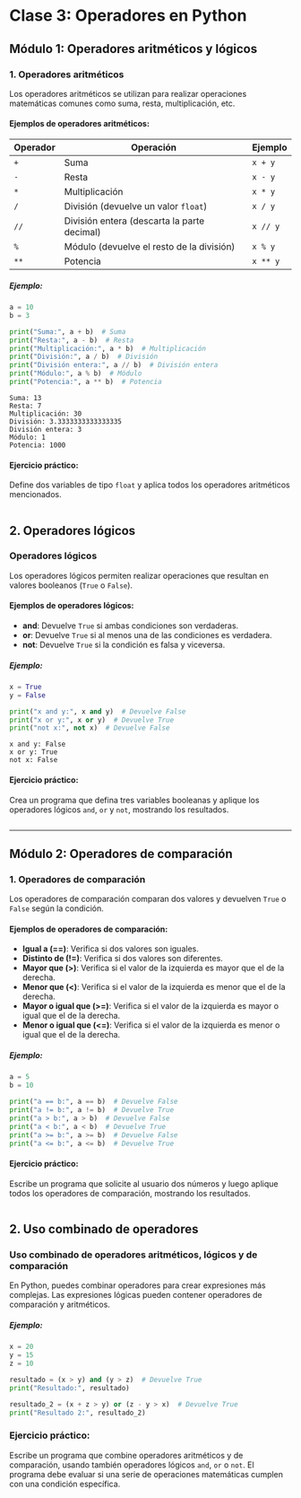 # Clase 3: Operadores en Python

## Módulo 1: Operadores aritméticos y lógicos

### 1. Operadores aritméticos

Los operadores aritméticos se utilizan para realizar operaciones matemáticas comunes como suma, resta, multiplicación, etc.

#### Ejemplos de operadores aritméticos:

| Operador | Operación | Ejemplo |
| -------- | --------- | ------- |
| `+` | Suma | `x + y` |
| `-` | Resta | `x - y` |
| `*` | Multiplicación | `x * y` |
| `/` | División (devuelve un valor `float`) | `x / y` |
| `//` | División entera (descarta la parte decimal) | `x // y` |
| `%` | Módulo (devuelve el resto de la división) | `x % y` |
| `**` | Potencia | `x ** y` |


##### Ejemplo:


```python
a = 10
b = 3

print("Suma:", a + b)  # Suma
print("Resta:", a - b)  # Resta
print("Multiplicación:", a * b)  # Multiplicación
print("División:", a / b)  # División
print("División entera:", a // b)  # División entera
print("Módulo:", a % b)  # Módulo
print("Potencia:", a ** b)  # Potencia
```

    Suma: 13
    Resta: 7
    Multiplicación: 30
    División: 3.3333333333333335
    División entera: 3
    Módulo: 1
    Potencia: 1000


#### Ejercicio práctico:

Define dos variables de tipo `float` y aplica todos los operadores aritméticos mencionados.


```python

```

## 2. Operadores lógicos

### Operadores lógicos

Los operadores lógicos permiten realizar operaciones que resultan en valores booleanos (`True` o `False`).

#### Ejemplos de operadores lógicos:

- **and**: Devuelve `True` si ambas condiciones son verdaderas.
- **or**: Devuelve `True` si al menos una de las condiciones es verdadera.
- **not**: Devuelve `True` si la condición es falsa y viceversa.

##### Ejemplo:


```python
x = True
y = False

print("x and y:", x and y)  # Devuelve False
print("x or y:", x or y)  # Devuelve True
print("not x:", not x)  # Devuelve False
```

    x and y: False
    x or y: True
    not x: False


#### Ejercicio práctico:

Crea un programa que defina tres variables booleanas y aplique los operadores lógicos `and`, `or` y `not`, mostrando los resultados.


```python

```

---

## Módulo 2: Operadores de comparación

### 1. Operadores de comparación

Los operadores de comparación comparan dos valores y devuelven `True` o `False` según la condición.

#### Ejemplos de operadores de comparación:

- **Igual a (==)**: Verifica si dos valores son iguales.
- **Distinto de (!=)**: Verifica si dos valores son diferentes.
- **Mayor que (>)**: Verifica si el valor de la izquierda es mayor que el de la derecha.
- **Menor que (<)**: Verifica si el valor de la izquierda es menor que el de la derecha.
- **Mayor o igual que (>=)**: Verifica si el valor de la izquierda es mayor o igual que el de la derecha.
- **Menor o igual que (<=)**: Verifica si el valor de la izquierda es menor o igual que el de la derecha.

##### Ejemplo:


```python
a = 5
b = 10

print("a == b:", a == b)  # Devuelve False
print("a != b:", a != b)  # Devuelve True
print("a > b:", a > b)  # Devuelve False
print("a < b:", a < b)  # Devuelve True
print("a >= b:", a >= b)  # Devuelve False
print("a <= b:", a <= b)  # Devuelve True
```

#### Ejercicio práctico:

Escribe un programa que solicite al usuario dos números y luego aplique todos los operadores de comparación, mostrando los resultados.


```python

```

## 2. Uso combinado de operadores

### Uso combinado de operadores aritméticos, lógicos y de comparación

En Python, puedes combinar operadores para crear expresiones más complejas. Las expresiones lógicas pueden contener operadores de comparación y aritméticos.

##### Ejemplo:


```python
x = 20
y = 15
z = 10

resultado = (x > y) and (y > z)  # Devuelve True
print("Resultado:", resultado)

resultado_2 = (x + z > y) or (z - y > x)  # Devuelve True
print("Resultado 2:", resultado_2)
```

### Ejercicio práctico:

Escribe un programa que combine operadores aritméticos y de comparación, usando también operadores lógicos `and`, `or` o `not`. El programa debe evaluar si una serie de operaciones matemáticas cumplen con una condición específica.


```python

```
